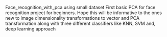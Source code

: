 Face_recognition_with_pca using small dataset
First basic PCA for face recognition project for beginners.
Hope this will be informative to the ones new to image dimensionality transformations to vector and PCA transformation along with three different classifiers like KNN, SVM and, deep learning approach

